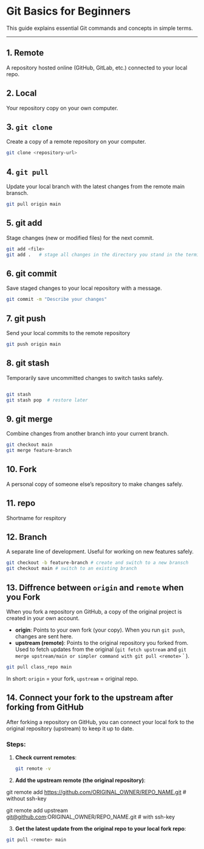 # Git Basics for Beginners

This guide explains essential Git commands and concepts in simple terms.

---

## 1. Remote
A repository hosted online (GitHub, GitLab, etc.) connected to your local repo.

## 2. Local 
Your repository copy on your own computer.

## 3. `git clone`
Create a copy of a remote repository on your computer.

```bash
git clone <repository-url>

```

## 4. `git pull`
Update your local branch with the latest changes from the remote main bransch.

```bash
git pull origin main

```
## 5. git add
Stage changes (new or modified files) for the next commit.

```bash
git add <file>
git add .   # stage all changes in the directory you stand in the terminal 

```
## 6. git commit
Save staged changes to your local repository with a message.

```bash
git commit -m "Describe your changes"

```

## 7. git push 

Send your local commits to the remote repository

```bash
git push origin main

```

## 8. git stash 

Temporarily save uncommitted changes to switch tasks safely. 

```bash

git stash
git stash pop  # restore later

```

## 9. git merge 

Combine changes from another branch into your current branch.

```bash
git checkout main
git merge feature-branch
```
## 10. Fork

A personal copy of someone else’s repository to make changes safely. 

## 11. repo 

Shortname for respitory 

## 12. Branch
A separate line of development. Useful for working on new features safely.

```bash
git checkout -b feature-branch # create and switch to a new bransch 
git checkout main # switch to an existing branch 
```
## 13. Diffrence between `origin` and `remote` when you Fork

When you fork a repository on GitHub, a copy of the original project is created in your own account.

- **origin**: Points to your own fork (your copy). When you run `git push`, changes are sent here.  
- **upstream (remote)**: Points to the original repository you forked from. Used to fetch updates from the original (`git fetch upstream` and `git merge upstream/main or simpler command with git pull <remote>` <branch>` ).

```bash
git pull class_repo main
```

In short: `origin` = your fork, `upstream` = original repo.

## 14. Connect your fork to the upstream after forking from GitHub

After forking a repository on GitHub, you can connect your local fork to the original repository (upstream) to keep it up to date.

### Steps:

1. **Check current remotes**:
   ```bash
   git remote -v
   ```

2. **Add the upstream remote (the original repository)**:

git remote add <remote> https://github.com/ORIGINAL_OWNER/REPO_NAME.git # without ssh-key 

git remote add upstream git@github.com:ORIGINAL_OWNER/REPO_NAME.git # with ssh-key

3. **Get the latest update from the original repo to your local fork repo**: 

 ```bash
git pull <remote> main
 ```

